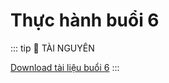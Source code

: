 # Thực hành buổi 6

::: tip 📁 TÀI NGUYÊN

[Download tài liệu buổi 6](https://drive.google.com/file/d/1BV38gOxrVap-NMhQ8NqNnGyiGYje4cYI/preview)
:::


<comment/>
